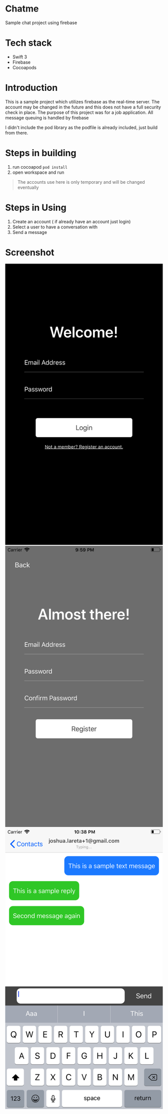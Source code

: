 # Chatme
Sample chat project using firebase

# Tech stack
 - Swift 3
 - Firebase
 - Cocoapods
 
 # Introduction
 This is a sample project which utilizes firebase as the real-time server. The account may be changed in the future and this does not have a full security check in place. The purpose of this project was for a job application. All message queuing is handled by firebase 
 
 I didn't include the pod library as the podfile is already included, just build from there.
 
 
 # Steps in building
 1. run cocoapod `pod install`
 2. open workspace and run
 
 > The accounts use here is only temporary and will be changed eventually
 
 # Steps in Using
 1. Create an account ( if already have an account just login)
 2. Select a user to have a conversation with
 3. Send a message
 
 # Screenshot
 ![Alt text](screenshots/loginScreenshot.png?raw=false "Login Screen")
 ![Alt text](screenshots/signupScreenshot.png?raw=false "Signup Screen")
 ![Alt text](screenshots/conversationScreenshot.png?raw=false "Conversation Screen")
